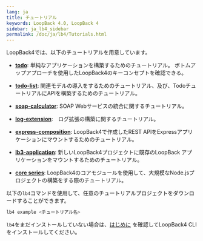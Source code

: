 ```yaml
---
lang: ja
title: チュートリアル
keywords: LoopBack 4.0, LoopBack 4
sidebar: ja_lb4_sidebar
permalink: /doc/ja/lb4/Tutorials.html
---
```


LoopBack4では、以下のチュートリアルを用意しています。

- **[todo](todo-tutorial.md)**: 単純なアプリケーションを構築するためのチュートリアル。 ボトムアップアプローチを使用したLoopBack4のキーコンセプトを確認できる。

- **[todo-list](todo-list-tutorial.md)**: 関連モデルの導入をするためのチュートリアル、及び、TodoチュートリアルにAPIを構築するためのチュートリアル。

- **[soap-calculator](soap-calculator-tutorial.md)**: SOAP Webサービスの統合に関するチュートリアル。

- **[log-extension](https://github.com/strongloop/loopback-next/tree/master/examples/log-extension)**:　ログ拡張の構築に関するチュートリアル。

- **[express-composition](express-with-lb4-rest-tutorial.md)**: LoopBack4で作成したREST APIをExpressアプリケーションにマウントするためのチュートリアル。

- **[lb3-application](https://github.com/strongloop/loopback-next/tree/master/examples/lb3-application)**: 新しいLoopBack4プロジェクトに既存のLoopBack アプリケーションをマウントするためのチュートリアル。

- **[core series](tutorials/core/index.md)**: LoopBack4のコアモジュールを使用して、大規模なNode.jsプロジェクトの構築をする際のチュートリアル。

以下の`lb4`コマンドを使用して、任意のチュートリアルプロジェクトをダウンロードすることができます。

```sh
lb4 example <チュートリアル名>
```

`lb4`をまだインストールしていない場合は、[はじめに](Getting-started.md#install-loopback-4-cli) を確認してLoopBack4 CLIをインストールしてください。
